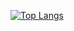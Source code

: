[![Top Langs](https://github-readme-stats-git-masterrstaa-rickstaa.vercel.app/api/top-langs/?username=zainab7681051&theme=tokyonight&hide=html,css,scss,shell,cs)](https://github.com/zainab7681051)
